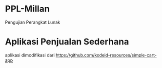 # PPL-Millan
 Pengujian Perangkat Lunak
# Aplikasi Penjualan Sederhana
aplikasi dimodifikasi dari https://github.com/kodeid-resources/simple-cart-app
